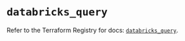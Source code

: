 # `databricks_query`

Refer to the Terraform Registry for docs: [`databricks_query`](https://registry.terraform.io/providers/databricks/databricks/1.96.0/docs/resources/query).
